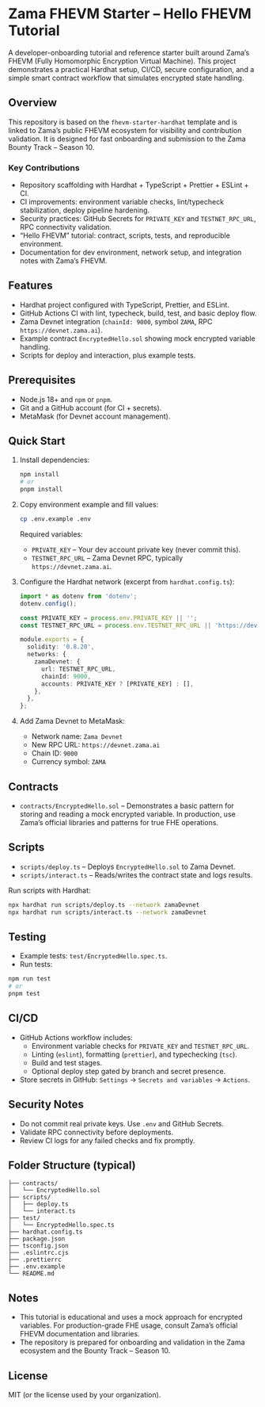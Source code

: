 # Zama FHEVM Starter – Hello FHEVM Tutorial

A developer-onboarding tutorial and reference starter built around Zama’s FHEVM (Fully Homomorphic Encryption Virtual Machine). This project demonstrates a practical Hardhat setup, CI/CD, secure configuration, and a simple smart contract workflow that simulates encrypted state handling.

## Overview

This repository is based on the `fhevm-starter-hardhat` template and is linked to Zama’s public FHEVM ecosystem for visibility and contribution validation. It is designed for fast onboarding and submission to the Zama Bounty Track – Season 10.

### Key Contributions
- Repository scaffolding with Hardhat + TypeScript + Prettier + ESLint + CI.
- CI improvements: environment variable checks, lint/typecheck stabilization, deploy pipeline hardening.
- Security practices: GitHub Secrets for `PRIVATE_KEY` and `TESTNET_RPC_URL`, RPC connectivity validation.
- “Hello FHEVM” tutorial: contract, scripts, tests, and reproducible environment.
- Documentation for dev environment, network setup, and integration notes with Zama’s FHEVM.

## Features
- Hardhat project configured with TypeScript, Prettier, and ESLint.
- GitHub Actions CI with lint, typecheck, build, test, and basic deploy flow.
- Zama Devnet integration (`chainId: 9000`, symbol `ZAMA`, RPC `https://devnet.zama.ai`).
- Example contract `EncryptedHello.sol` showing mock encrypted variable handling.
- Scripts for deploy and interaction, plus example tests.

## Prerequisites
- Node.js 18+ and `npm` or `pnpm`.
- Git and a GitHub account (for CI + secrets).
- MetaMask (for Devnet account management).

## Quick Start
1. Install dependencies:
   ```bash
   npm install
   # or
   pnpm install
   ```
2. Copy environment example and fill values:
   ```bash
   cp .env.example .env
   ```
   Required variables:
   - `PRIVATE_KEY` – Your dev account private key (never commit this).
   - `TESTNET_RPC_URL` – Zama Devnet RPC, typically `https://devnet.zama.ai`.

3. Configure the Hardhat network (excerpt from `hardhat.config.ts`):
   ```ts
   import * as dotenv from 'dotenv';
   dotenv.config();

   const PRIVATE_KEY = process.env.PRIVATE_KEY || '';
   const TESTNET_RPC_URL = process.env.TESTNET_RPC_URL || 'https://devnet.zama.ai';

   module.exports = {
     solidity: '0.8.20',
     networks: {
       zamaDevnet: {
         url: TESTNET_RPC_URL,
         chainId: 9000,
         accounts: PRIVATE_KEY ? [PRIVATE_KEY] : [],
       },
     },
   };
   ```

4. Add Zama Devnet to MetaMask:
   - Network name: `Zama Devnet`
   - New RPC URL: `https://devnet.zama.ai`
   - Chain ID: `9000`
   - Currency symbol: `ZAMA`

## Contracts
- `contracts/EncryptedHello.sol` – Demonstrates a basic pattern for storing and reading a mock encrypted variable. In production, use Zama’s official libraries and patterns for true FHE operations.

## Scripts
- `scripts/deploy.ts` – Deploys `EncryptedHello.sol` to Zama Devnet.
- `scripts/interact.ts` – Reads/writes the contract state and logs results.

Run scripts with Hardhat:
```bash
npx hardhat run scripts/deploy.ts --network zamaDevnet
npx hardhat run scripts/interact.ts --network zamaDevnet
```

## Testing
- Example tests: `test/EncryptedHello.spec.ts`.
- Run tests:
```bash
npm run test
# or
pnpm test
```

## CI/CD
- GitHub Actions workflow includes:
  - Environment variable checks for `PRIVATE_KEY` and `TESTNET_RPC_URL`.
  - Linting (`eslint`), formatting (`prettier`), and typechecking (`tsc`).
  - Build and test stages.
  - Optional deploy step gated by branch and secret presence.
- Store secrets in GitHub: `Settings` → `Secrets and variables` → `Actions`.

## Security Notes
- Do not commit real private keys. Use `.env` and GitHub Secrets.
- Validate RPC connectivity before deployments.
- Review CI logs for any failed checks and fix promptly.

## Folder Structure (typical)
```
├── contracts/
│   └── EncryptedHello.sol
├── scripts/
│   ├── deploy.ts
│   └── interact.ts
├── test/
│   └── EncryptedHello.spec.ts
├── hardhat.config.ts
├── package.json
├── tsconfig.json
├── .eslintrc.cjs
├── .prettierrc
├── .env.example
└── README.md
```

## Notes
- This tutorial is educational and uses a mock approach for encrypted variables. For production-grade FHE usage, consult Zama’s official FHEVM documentation and libraries.
- The repository is prepared for onboarding and validation in the Zama ecosystem and the Bounty Track – Season 10.

## License
MIT (or the license used by your organization).